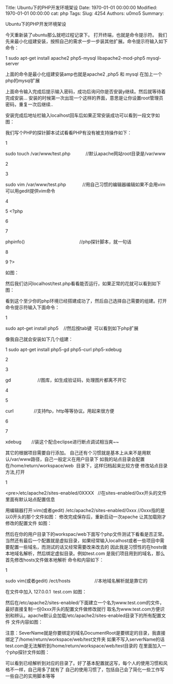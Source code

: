 Title: Ubuntu下的PHP开发环境架设
Date: 1970-01-01 00:00:00
Modified: 1970-01-01 00:00:00
cat: php
Tags: 
Slug: 4254
Authors: u0mo5 
Summary: 

Ubuntu下的PHP开发环境架设
 


今天重新装了ubuntu那么就吧过程记录下。
打开终端，也就是命令提示符。
我们先来最小化组建安装，按照自己的需求一步一步装其他扩展。命令提示符输入如下命令：




1
sudo apt-get install apache2 php5-mysql libapache2-mod-php5 mysql-server




上面的命令是最小化组建安装amp也就是apache2 ,php5 和 mysql 在加上一个php的mysql扩展

上面命令输入完成后提示输入密码，成功后询问你是否安装y继续。然后就等待着完成安装…
安装的时候第一次出现一个这样的界面，意思是让你设置root管理员密码，重复一次后继续..

安装完成后地址栏输入localhost回车后如果正常安装成功可以看到一段文字如图：

我们写个PHP的探针脚本试试看看PHP有没有被支持操作如下：




1

sudo touch /var/www/test.php            //默认apache网站root目录是/var/www





2
 




3

sudo vim /var/www/test.php             //用自己习惯的编辑器编辑如果不会用vim 可以用gedit提供vim命令





4
 




5
&lt;?php




6
 




7

phpinfo()                                           //php探针脚本，就一句话





8
 




9
?&gt;




如图：

然后我们访问localhost/test.php看看能否运行，如果正常的花就可以看到如下图：

看到这个至少你的php环境已经搭建成功了，然后自己选择自己需要的组建。打开命令提示符输入下面命令：




1

sudo apt-get install php5    //然后按tab键  可以看到如下php扩展






像我自己就会安装如下几个组建：




1
sudo apt-get install php5-gd php5-curl php5-xdebug




2
 




3

gd                     //图库，如生成验证码，处理图片都离不开它





4
 




5

curl                //支持ftp，http等等协议。用起来很方便





6
 




7

xdebug        //装这个配合eclipse进行断点调试相当爽~~





其它的根据项目需要自行添加。
自己还有个习惯就是基本上从来不是用默认/var/www路径，自己一般定义在用户目录下
如我的站点目录会配置在/home/return/workspace/web  目录下，这样归档起来比较方便
修改站点目录方法,打开




1

&lt;pre&gt;/etc/apache2/sites-enabled/0XXXX   //在sites-enabled/0xx开头的文件里面有默认站点配置信息





用编辑器打开:vim(或者gedit) /etc/apache2/sites-enabled/0xxx //0xxx指的是以0开头的那个文件如图：
修改完成保存后，重新启动一次apache 让其加载刚才修改的配置文件
如图：

然后在你的用户目录下的workspac/web下面写个php文件测试下看看是否正常。
当然还有最后一个配置就是虚拟目录，如果经常输入localhost或者一些项目中需要配置一些域名，而测试的话又经常需要改来改去的
因此我是习惯性的在hosts做本地域名解析，然后绑定虚拟目录。例如test.com 是我们项目用到的域名，那么首先修改hosts文件做本地解析
命令和内容如下：




1

sudo vim(或者gedit) /ect/hosts                   //本地域名解析就是靠它的








在文件中加入 127.0.0.1  test.com 如图：

然后在/etc/apache2/sites-enabled/下面建立一个名为www.test.com的文件，最好直接复制一份0xxx开头的配置文件做修改就行
取名为www.test.com方便识别和辨认。apache默认会加载/etc/apache2/sites-enabled目录下的所有配置文件
文件内容如图：

注意：SeverName就是你要绑定的域名DocumentRoot是要绑定的目录，我直接绑定了/home/return/workspace/web/test文件夹
如果不写入serverName的话test.com是无法解析到/home/return/workspace/web/test目录的
在里面加入一个php探针文件如图：

可以看到已经解析到对应的目录了。好了基本配置就这写，每个人的使用习惯和风格不一样，自己用多了就有了
自己的使用习惯了，包括自己会了简化一些工作写一些自己的实用脚本等等




